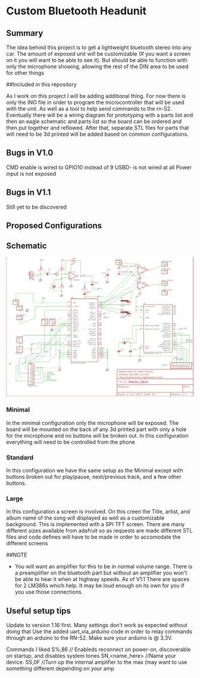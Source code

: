 # Custom Bluetooth Headunit

## Summary

The idea behind this project is to get a lightweight bluetooth stereo
into any car. The amount of exposed unit will be customizable (If you want a
screen on it you will want to be able to see it). But should be able to function
with only the microphone showing, allowing the rest of the DIN area to be used 
for other things

##Included in this repository

As I work on this project I will be adding additional thing. For now there is
only the INO file in order to program the microcontroller that will be used 
with the unit. As well as a tool to help send commands to the rn-52. Eventually there will be a wiring diagram for prototyping with
a parts list and then an eagle schematic and parts list so the board can be
ordered and then put together and reflowed. After that, separate STL files for 
parts that will need to be 3d printed will be added based on common
configurations.

## Bugs in V1.0
CMD enable is wired to GPIO10 instead of 9
USBD- is not wired at all
Power input is not exposed

## Bugs in V1.1
Still yet to be discovered

## Proposed Configurations

## Schematic
![schematic](./schematic.png)

### Minimal

In the minimal configuration only the microphone will be exposed. The board 
will be mounted on the back of any 3d printed part with only a hole for the
microphone and no buttons will be broken out. In this configuration everything
will need to be controlled from the phone

### Standard

In this configuration we have the same setup as the Minimal except with buttons
broken out for play/pause, next/previous track, and a few other buttons.

### Large

In this configuration a screen is involved. On this creen the Title, artist,
and album name of the song will displayed as well as a customizable background.
This is implemented with a SPI TFT screen. There are many different sizes
available from adafruit so as requests are made different STL files and code
defines will have to be made in order to accomodate the different screens

##NOTE

* You will want an amplifier for this to be in normal volume range. There is a 
preamplifier on the bluetooth part but without an amplifier you won't be able
to hear it when at highway speeds. As of V1.1 There are spaces for 2 LM386s which help. It may be loud enough on its own for you if you use those connections.

## Useful setup tips
Update to version 1.16 first. Many settings don't work as expected without doing that
Use the added uart_via_arduino code in order to relay commands through an arduino
to the RN-52. Make sure your arduino is @ 3.3V.

Commands I liked
S%,86 // Enableds reconnect on power-on, discoverable on startup, and disables system tones
SN,<name_here> //Name your device.
SS,0F //Turn up the internal amplifier to the max (may want to use something different depending on your amp


